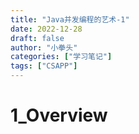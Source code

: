 ```yaml
---
title: "Java并发编程的艺术-1"
date: 2022-12-28
draft: false
author: "小拳头"
categories: ["学习笔记"]
tags: ["CSAPP"]
---
```


# 1_Overview
